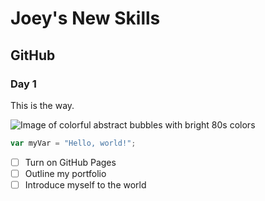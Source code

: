 # Joey's New Skills
## GitHub
### Day 1
This is the way.

![Image of colorful abstract bubbles with bright 80s colors](https://github.com/user-attachments/assets/fd7a2be1-dacd-409b-b801-381a68bda482)

``` javascript
var myVar = "Hello, world!";
```
- [ ] Turn on GitHub Pages
- [ ] Outline my portfolio
- [ ] Introduce myself to the world
